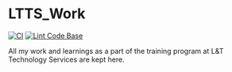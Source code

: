 # LTTS_Work

[![CI](https://github.com/UnmeshDeshpande/LTTS_Work/actions/workflows/main.yml/badge.svg)](https://github.com/UnmeshDeshpande/LTTS_Work/actions/workflows/main.yml)   [![Lint Code Base](https://github.com/UnmeshDeshpande/LTTS_Work/actions/workflows/super-linter.yml/badge.svg)](https://github.com/UnmeshDeshpande/LTTS_Work/actions/workflows/super-linter.yml)

All my work and learnings as a part of the training program at L&T Technology Services are kept here.
